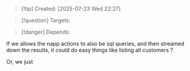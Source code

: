
>[!tip] Created: [2025-07-23 Wed 22:27]

>[!question] Targets: 

>[!danger] Depends: 

If we allows the napp actions to also be sql queries, and then streamed down the results, it could do easy things like listing all customers ?

Or, we just 